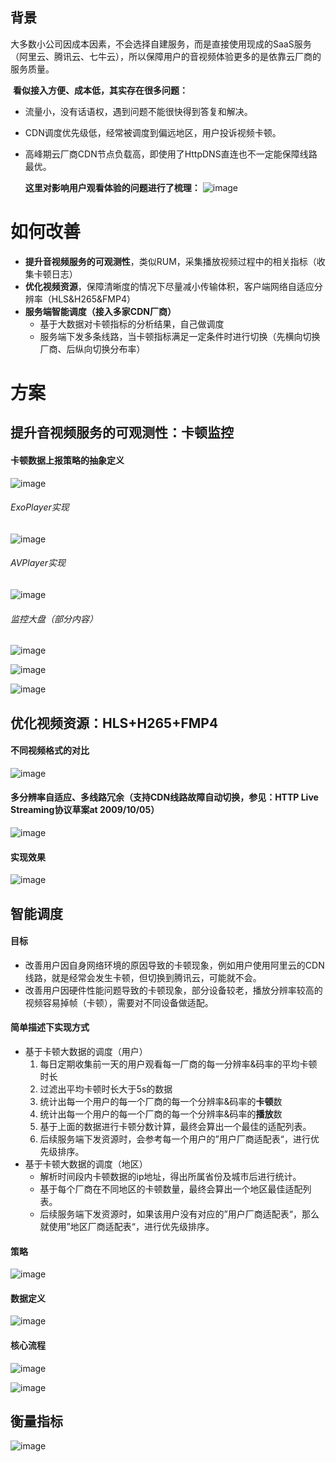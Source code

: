

## 背景

​		大多数小公司因成本因素，不会选择自建服务，而是直接使用现成的SaaS服务（阿里云、腾讯云、七牛云），所以保障用户的音视频体验更多的是依靠云厂商的服务质量。

​		**看似接入方便、成本低，其实存在很多问题：**

- 流量小，没有话语权，遇到问题不能很快得到答复和解决。

- CDN调度优先级低，经常被调度到偏远地区，用户投诉视频卡顿。

- 高峰期云厂商CDN节点负载高，即使用了HttpDNS直连也不一定能保障线路最优。

  **这里对影响用户观看体验的问题进行了梳理：**
![image](https://user-images.githubusercontent.com/5134790/188067377-408b6106-8331-4ede-b122-37a51642207d.png)
# 如何改善

- **提升音视频服务的可观测性**，类似RUM，采集播放视频过程中的相关指标（收集卡顿日志）
- **优化视频资源**，保障清晰度的情况下尽量减小传输体积，客户端网络自适应分辨率（HLS&H265&FMP4）
- **服务端智能调度（接入多家CDN厂商）**
  - 基于大数据对卡顿指标的分析结果，自己做调度
  - 服务端下发多条线路，当卡顿指标满足一定条件时进行切换（先横向切换厂商、后纵向切换分布率）

# 方案

## 提升音视频服务的可观测性：卡顿监控

#### 卡顿数据上报策略的抽象定义

![image](https://user-images.githubusercontent.com/5134790/188067404-626061b0-f2dd-4921-8180-77feef4e2080.png)

###### ExoPlayer实现

![image](https://user-images.githubusercontent.com/5134790/188067459-3e595c75-9775-44e7-aaf2-16003d1a108b.png)

###### AVPlayer实现

![image](https://user-images.githubusercontent.com/5134790/188067491-f117c9e6-dbea-4f7e-b8d0-4343cf20fbac.png)

###### 监控大盘（部分内容）

![image](https://user-images.githubusercontent.com/5134790/188067531-ccd0ba9d-e4ea-4679-a7f4-55fb5d81c4c6.png)

![image](https://user-images.githubusercontent.com/5134790/188067556-5f74220b-c301-4ae5-b133-ae0005aaa3e5.png)

![image](https://user-images.githubusercontent.com/5134790/188067596-41058eeb-ee27-4465-995d-b74ff05f4119.png)

## **优化视频资源**：HLS+H265+FMP4
#### 不同视频格式的对比

![image](https://user-images.githubusercontent.com/5134790/188095385-dee649d8-9211-4e4d-9b8f-36e391206e70.png)

#### 多分辨率自适应、多线路冗余（支持CDN线路故障自动切换，参见：HTTP Live Streaming协议草案at 2009/10/05）

![image](https://user-images.githubusercontent.com/5134790/188067645-d5ecc951-41f8-4cb7-ae6f-0be98edde90b.png)

#### 实现效果

![image](https://user-images.githubusercontent.com/5134790/188067675-35416a35-e9c9-4a73-97e7-67d89c9847e5.png)

## 智能调度

#### 目标

- 改善用户因自身网络环境的原因导致的卡顿现象，例如用户使用阿里云的CDN线路，就是经常会发生卡顿，但切换到腾讯云，可能就不会。
- 改善用户因硬件性能问题导致的卡顿现象，部分设备较老，播放分辨率较高的视频容易掉帧（卡顿），需要对不同设备做适配。

#### 简单描述下实现方式

- 基于卡顿大数据的调度（用户）
  1. 每日定期收集前一天的用户观看每一厂商的每一分辨率&码率的平均卡顿时长
  2. 过滤出平均卡顿时长大于5s的数据
  3. 统计出每一个用户的每一个厂商的每一个分辨率&码率的**卡顿**数
  4. 统计出每一个用户的每一个厂商的每一个分辨率&码率的**播放**数
  5. 基于上面的数据进行卡顿分数计算，最终会算出一个最佳的适配列表。
  6. 后续服务端下发资源时，会参考每一个用户的”用户厂商适配表“，进行优先级排序。
- 基于卡顿大数据的调度（地区）
  - 解析时间段内卡顿数据的ip地址，得出所属省份及城市后进行统计。
  - 基于每个厂商在不同地区的卡顿数量，最终会算出一个地区最佳适配列表。
  - 后续服务端下发资源时，如果该用户没有对应的”用户厂商适配表“，那么就使用”地区厂商适配表“，进行优先级排序。

#### 策略

![image](https://user-images.githubusercontent.com/5134790/188067762-e4f7ddfd-f03f-49ed-8505-7fc57db9f2c8.png)

#### 数据定义

![image](https://user-images.githubusercontent.com/5134790/188093858-d8d72c1d-15d5-4f0f-986b-de6b81179ce0.png)

#### 核心流程

![image](https://user-images.githubusercontent.com/5134790/188094165-713e848a-8cdf-4d9d-be0f-b9139aa2aca6.png)

![image](https://user-images.githubusercontent.com/5134790/188094338-d88277ef-f469-468b-8cdb-9681a844e641.png)

## 衡量指标

![image](https://user-images.githubusercontent.com/5134790/188094579-4377b44d-0fd1-4674-93ea-9a0b4000a388.png)
